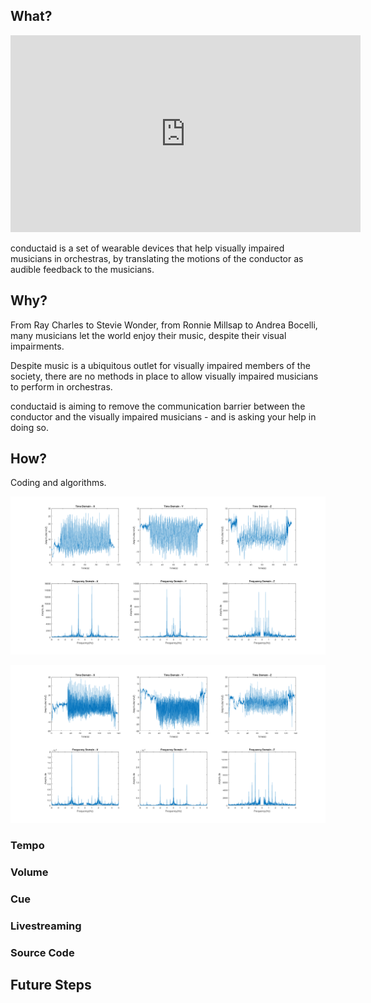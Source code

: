 ## What?

<iframe width="560" height="315" src="https://www.youtube.com/embed/Gs7KTd38o4Y" frameborder="0" allowfullscreen></iframe>

conductaid is a set of wearable devices that help visually impaired musicians
in orchestras, by translating the motions of the conductor as audible feedback
to the musicians.

## Why?

From Ray Charles to Stevie Wonder, from Ronnie Millsap to Andrea Bocelli, many
musicians let the world enjoy their music, despite their visual impairments.

Despite music is a ubiquitous outlet for visually impaired members of the
society, there are no methods in place to allow visually impaired musicians
to perform in orchestras.

conductaid is aiming to remove the communication barrier between the conductor
and the visually impaired musicians - and is asking your help in doing so.

## How?

Coding and algorithms.

![60 BPM Analysis Results](https://raw.githubusercontent.com/otalu/conductaid/master/60bpm_filter_fft.png)


![120 BPM Analysis Results](https://raw.githubusercontent.com/otalu/conductaid/master/120bpm_filter_fft.png)

### Tempo

### Volume

### Cue

### Livestreaming

### Source Code

## Future Steps
